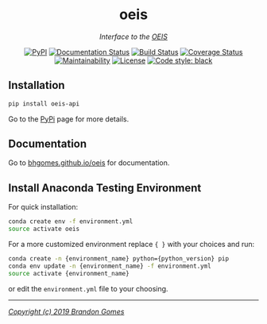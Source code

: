 <div align="center">

# oeis

_Interface to the [OEIS](https://oeis.org)_

[![PyPI](https://img.shields.io/pypi/v/oeis-api.svg)](https://pypi.org/project/oeis-api)
[![Documentation Status](https://readthedocs.org/projects/oeis/badge/?version=latest)](https://oeis.readthedocs.io/en/latest/?badge=latest)
[![Build Status](https://travis-ci.com/bhgomes/oeis.svg?&branch=master)](https://travis-ci.com/bhgomes/oeis)
[![Coverage Status](https://coveralls.io/repos/github/bhgomes/oeis/badge.svg?branch=master)](https://coveralls.io/github/bhgomes/oeis?branch=master)
[![Maintainability](https://api.codeclimate.com/v1/badges/0e5458a2571e7b6c63f6/maintainability)](https://codeclimate.com/github/bhgomes/oeis/maintainability)
[![License](https://img.shields.io/github/license/bhgomes/hexfarm.svg?color=blue)](https://github.com/bhgomes/hexfarm/blob/master/LICENSE)
[![Code style: black](https://img.shields.io/badge/code%20style-black-000000.svg)](https://github.com/ambv/black)

</div>

## Installation

```bash
pip install oeis-api
```

Go to the [PyPi](https://pypi.org/project/oeis-api) page for more details.

## Documentation

Go to [bhgomes.github.io/oeis](https://bhgomes.github.io/oeis) for documentation.

## Install Anaconda Testing Environment

For quick installation:

```bash
conda create env -f environment.yml
source activate oeis
```

For a more customized environment replace `{ }` with your choices and run:

```bash
conda create -n {environment_name} python={python_version} pip
conda env update -n {environment_name} -f environment.yml
source activate {environment_name}
```

or edit the `environment.yml` file to your choosing.

---

_[Copyright (c) 2019 Brandon Gomes](LICENSE)_
